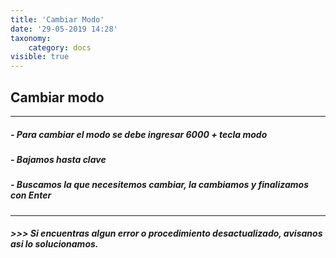 ```yaml
---
title: 'Cambiar Modo'
date: '29-05-2019 14:28'
taxonomy:
    category: docs
visible: true
---
```


## Cambiar modo 
------------


##### - Para cambiar el modo se debe ingresar 6000 + tecla modo
##### - Bajamos hasta clave
##### - Buscamos la que necesitemos cambiar, la cambiamos y finalizamos con Enter

------------

##### >>> Si encuentras algun error o procedimiento desactualizado, avisanos asi lo solucionamos.
